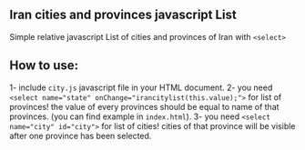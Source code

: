 ## Iran cities and provinces javascript List
Simple relative javascript List of cities and provinces of Iran with `<select>`
## How to use:

1- include `city.js` javascript file in your HTML document.
2- you need `<select name="state" onChange="irancitylist(this.value);">` for list of provinces! the value of every provinces should be equal to name of that provinces. (you can find example in `index.html`).
3- you need `<select name="city" id="city">` for list of cities! cities of that province will be visible after one province has been selected.
